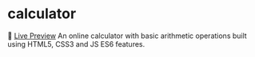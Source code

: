 # calculator
👋 [Live Preview](https://riahamhari.github.io/calculator/) An online calculator with basic arithmetic operations built using HTML5, CSS3 and JS ES6 features.
